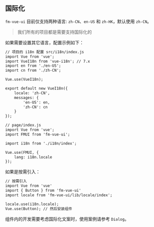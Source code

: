 ## 国际化
`fm-vue-ui` 目前仅支持两种语言: `zh-CN`、`en-US` 和 `zh-HK`，默认使用 `zh-CN`。

>我们所有的项目都是需要支持国际化的

如果需要设置其它语言，配置示例如下：

```html
// 项目的 i18n 配置 src/i18n/index.js
import Vue from 'vue';
import VueI18n from 'vue-i18n'; // 7.x
import en from './en-US';
import cn from './zh-CN';

Vue.use(VueI18n);

export default new VueI18n({
    locale: 'zh-CN',
    messages: {
        'en-US': en,
        'zh-CN': cn
    }
});

// page/index.js
import Vue from 'vue';
import FMUI from 'fm-vue-ui';

import i18n from './i18n/index';

Vue.use(FMUI, {
    lang: i18n.locale
});
```

如果是按需引入：

```html
// 按需引入
import Vue from 'vue'
import { Button } from 'fm-vue-ui'
import locale from 'fm-vue-ui/lib/locale/index';

locale.use(i18n.locale);
Vue.use(Button); // 然后安装组件
```

组件内的开发需要考虑国际化文案时，使用案例请参考 `Dialog`。